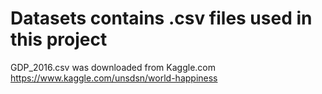 # Datasets contains .csv files used in this project
GDP_2016.csv was downloaded from Kaggle.com https://www.kaggle.com/unsdsn/world-happiness
